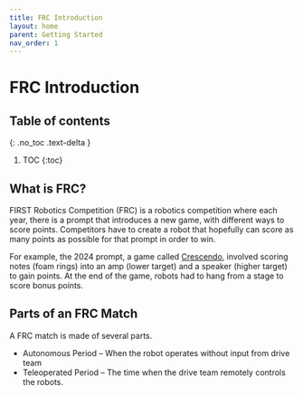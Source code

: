 ```yaml
---
title: FRC Introduction
layout: home
parent: Getting Started
nav_order: 1
---
```


# FRC Introduction

## Table of contents
{: .no_toc .text-delta }

1. TOC
{:toc}

## What is FRC?

FIRST Robotics Competition (FRC) is a robotics competition where each year, there is a prompt that introduces a new game, with different ways to score points. Competitors have to create a robot that hopefully can score as many points as possible for that prompt in order to win.
	
For example, the 2024 prompt, a game called [Crescendo](https://www.youtube.com/watch?v=9keeDyFxzY4), involved scoring notes (foam rings) into an amp (lower target) and a speaker (higher target) to gain points. At the end of the game, robots had to hang from a stage to score bonus points. 

## Parts of an FRC Match
A FRC match is made of several parts.
* Autonomous Period – When the robot operates without input from drive team
* Teleoperated Period – The time when the drive team remotely controls the robots.


